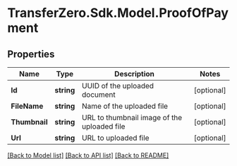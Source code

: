 
# TransferZero.Sdk.Model.ProofOfPayment

## Properties

Name | Type | Description | Notes
------------ | ------------- | ------------- | -------------
**Id** | **string** | UUID of the uploaded document | [optional] 
**FileName** | **string** | Name of the uploaded file | [optional] 
**Thumbnail** | **string** | URL to thumbnail image of the uploaded file | [optional] 
**Url** | **string** | URL to uploaded file | [optional] 

[[Back to Model list]](../README.md#documentation-for-models)
[[Back to API list]](../README.md#documentation-for-api-endpoints)
[[Back to README]](../README.md)

